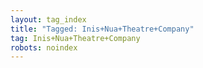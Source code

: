 ```yaml
---
layout: tag_index
title: "Tagged: Inis+Nua+Theatre+Company"
tag: Inis+Nua+Theatre+Company
robots: noindex
---
```

